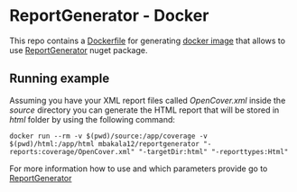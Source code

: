 # ReportGenerator - Docker

This repo contains a [Dockerfile](Dockerfile) for generating [docker image](https://hub.docker.com/repository/docker/mbakala12/reportgenerator) that allows to use [ReportGenerator](https://github.com/danielpalme/ReportGenerator) nuget package.

## Running example
Assuming you have your XML report files called *OpenCover.xml* inside the *source* directory you can generate the HTML report that will be stored in *html* folder by using the following command:
```
docker run --rm -v $(pwd)/source:/app/coverage -v $(pwd)/html:/app/html mbakala12/reportgenerator "-reports:coverage/OpenCover.xml" "-targetDir:html" "-reporttypes:Html" 
```
For more information how to use and which parameters provide go to [ReportGenerator](https://github.com/danielpalme/ReportGenerator)